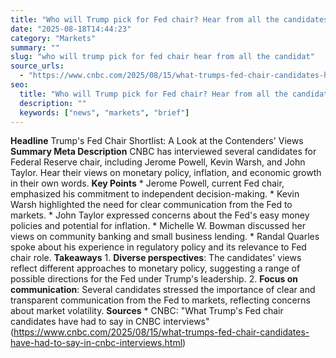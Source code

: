 ```yaml
---
title: "Who will Trump pick for Fed chair? Hear from all the candidates in their own words"
date: "2025-08-18T14:44:23"
category: "Markets"
summary: ""
slug: "who will trump pick for fed chair hear from all the candidat"
source_urls:
  - "https://www.cnbc.com/2025/08/15/what-trumps-fed-chair-candidates-have-had-to-say-in-cnbc-interviews.html"
seo:
  title: "Who will Trump pick for Fed chair? Hear from all the candidates in their own words | Hash n Hedge"
  description: ""
  keywords: ["news", "markets", "brief"]
---
```

**Headline** Trump's Fed Chair Shortlist: A Look at the Contenders' Views  **Summary Meta Description** CNBC has interviewed several candidates for Federal Reserve chair, including Jerome Powell, Kevin Warsh, and John Taylor. Hear their views on monetary policy, inflation, and economic growth in their own words.  **Key Points**  * Jerome Powell, current Fed chair, emphasized his commitment to independent decision-making. * Kevin Warsh highlighted the need for clear communication from the Fed to markets. * John Taylor expressed concerns about the Fed's easy money policies and potential for inflation. * Michelle W. Bowman discussed her views on community banking and small business lending. * Randal Quarles spoke about his experience in regulatory policy and its relevance to Fed chair role.  **Takeaways**  1. **Diverse perspectives**: The candidates' views reflect different approaches to monetary policy, suggesting a range of possible directions for the Fed under Trump's leadership. 2. **Focus on communication**: Several candidates stressed the importance of clear and transparent communication from the Fed to markets, reflecting concerns about market volatility.  **Sources** * CNBC: "What Trump's Fed chair candidates have had to say in CNBC interviews" (https://www.cnbc.com/2025/08/15/what-trumps-fed-chair-candidates-have-had-to-say-in-cnbc-interviews.html) 
